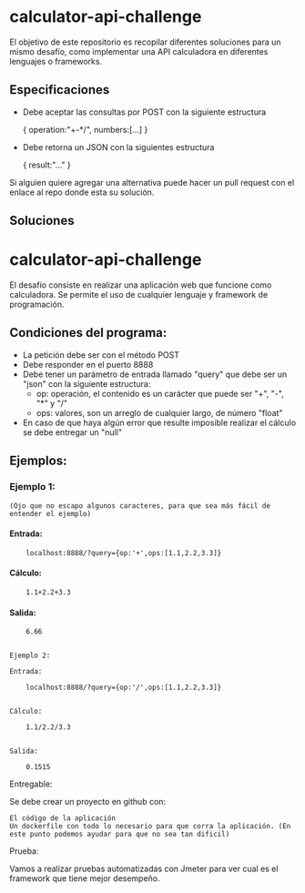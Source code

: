 # calculator-api-challenge

El objetivo de este repositorio es recopilar diferentes soluciones para un mismo desafío, como implementar una API calculadora en diferentes lenguajes o frameworks.

## Especificaciones

* Debe aceptar las consultas por POST con la siguiente estructura

    {
        operation:"+-*/",
        numbers:[...]
    }


* Debe retorna un JSON con la siguientes estructura

    {
        result:"..."
    }



Si alguien quiere agregar una alternativa puede hacer un pull request con el enlace al repo donde esta su solución.

## Soluciones





# calculator-api-challenge

El desafío consiste en realizar una aplicación web que funcione como calculadora. Se permite el uso de cualquier lenguaje y framework de programación. 


## Condiciones del programa:
* La petición debe ser con el método POST
* Debe responder en el puerto 8888
* Debe tener un parámetro de entrada llamado "query" que debe ser un "json" con la siguiente estructura:
    * op: operación, el contenido es un carácter que puede ser "+", "-", "*" y "/"
    * ops: valores, son un arreglo de cualquier largo, de número "float"
* En caso de que haya algún error que resulte imposible realizar el cálculo se debe entregar un "null"

## Ejemplos:

### Ejemplo 1:
    (Ojo que no escapo algunos caracteres, para que sea más fácil de entender el ejemplo)

#### Entrada:

        localhost:8888/?query={op:'+',ops:[1.1,2.2,3.3]}
#### Cálculo:

        1.1+2.2+3.3


#### Salida:

        6.66


    Ejemplo 2:

    Entrada:

        localhost:8888/?query={op:'/',ops:[1.1,2.2,3.3]}


    Cálculo:

        1.1/2.2/3.3


    Salida:

        0.1515


Entregable:

Se debe crear un proyecto en github con:

    El código de la aplicación
    Un dockerfile con todo lo necesario para que corra la aplicación. (En este punto podemos ayudar para que no sea tan dificil)

Prueba:

Vamos a realizar pruebas automatizadas con Jmeter para ver cual es el framework que tiene mejor desempeño.
